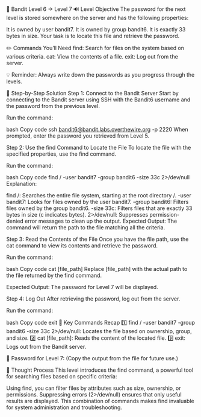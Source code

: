 🎲 Bandit Level 6 → Level 7
🔊 Level Objective
The password for the next level is stored somewhere on the server and has the following properties:

It is owned by user bandit7.
It is owned by group bandit6.
It is exactly 33 bytes in size.
Your task is to locate this file and retrieve the password.

✏️ Commands You’ll Need
find: Search for files on the system based on various criteria.
cat: View the contents of a file.
exit: Log out from the server.

💡 Reminder: Always write down the passwords as you progress through the levels.

📃 Step-by-Step Solution
Step 1: Connect to the Bandit Server
Start by connecting to the Bandit server using SSH with the Bandit6 username and the password from the previous level.

Run the command:

bash
Copy code
ssh bandit6@bandit.labs.overthewire.org -p 2220
When prompted, enter the password you retrieved from Level 5.

Step 2: Use the find Command to Locate the File
To locate the file with the specified properties, use the find command.

Run the command:

bash
Copy code
find / -user bandit7 -group bandit6 -size 33c 2>/dev/null
Explanation:

find /: Searches the entire file system, starting at the root directory /.
-user bandit7: Looks for files owned by the user bandit7.
-group bandit6: Filters files owned by the group bandit6.
-size 33c: Filters files that are exactly 33 bytes in size (c indicates bytes).
2>/dev/null: Suppresses permission-denied error messages to clean up the output.
Expected Output:
The command will return the path to the file matching all the criteria.

Step 3: Read the Contents of the File
Once you have the file path, use the cat command to view its contents and retrieve the password.

Run the command:

bash
Copy code
cat [file_path]
Replace [file_path] with the actual path to the file returned by the find command.

Expected Output:
The password for Level 7 will be displayed.

Step 4: Log Out
After retrieving the password, log out from the server.

Run the command:

bash
Copy code
exit
:round_pushpin: Key Commands Recap
:one: find / -user bandit7 -group bandit6 -size 33c 2>/dev/null: Locates the file based on ownership, group, and size.
:two: cat [file_path]: Reads the content of the located file.
:three: exit: Logs out from the Bandit server.

🔑 Password for Level 7: (Copy the output from the file for future use.)

🔎 Thought Process
This level introduces the find command, a powerful tool for searching files based on specific criteria:

Using find, you can filter files by attributes such as size, ownership, or permissions.
Suppressing errors (2>/dev/null) ensures that only useful results are displayed.
This combination of commands makes find invaluable for system administration and troubleshooting.